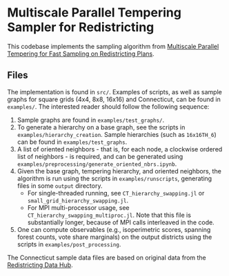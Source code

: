 # Multiscale Parallel Tempering Sampler for Redistricting

This codebase implements the sampling algorithm from [Multiscale Parallel Tempering for Fast Sampling on Redistricting Plans](https://arxiv.org/abs/2401.17455). 

## Files
The implementation is found in `src/`. Examples of scripts, as well as sample graphs for square grids (4x4, 8x8, 16x16) and Connecticut, can be found in `examples/`. The interested reader should follow the following sequence: 

1. Sample graphs are found in `examples/test_graphs/`.
2. To generate a hierarchy on a base graph, see the scripts in `examples/hierarchy_creation`. Sample hierarchies (such as `16x16TH_6`) can be found in `examples/test_graphs`. 
3. A list of oriented neighbors - that is, for each node, a clockwise ordered list of neighbors - is required, and can be generated using `examples/preprocessing/generate_oriented_nbrs.ipynb`. 
4. Given the base graph, tempering hierarchy, and oriented neighbors, the algorithm is run using the scripts in `examples/runscripts`, generating files in some `output` directory. 
	- For single-threaded running, see `CT_hierarchy_swapping.jl` or `small_grid_hierarchy_swapping.jl`.  
	- For MPI multi-processor usage, see `CT_hierarchy_swapping_multiproc.jl`. Note that this file is substantially longer, because of MPI calls interleaved in the code. 
5. One can compute observables (e.g., isoperimetric scores, spanning forest counts, vote share marginals) on the output districts using the scripts in `examples/post_processing`. 

The Connecticut sample data files are based on original data from the [Redistricting Data Hub](https://redistrictingdatahub.org/). 
